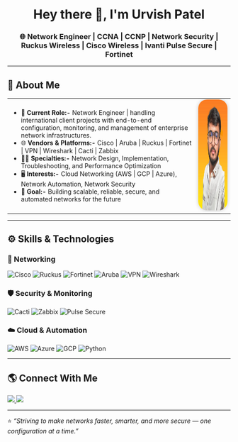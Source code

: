 

<h1 align="center">Hey there 👋, I'm Urvish Patel</h1>
<h3 align="center">🌐 Network Engineer | CCNA | CCNP | Network Security | Ruckus Wireless | Cisco Wireless | Ivanti Pulse Secure | Fortinet</h3>

---

## 💫 About Me
<table>
<tr>
<td>

- 💼 **Current Role:-** Network Engineer | handling international client projects with end-to-end configuration, monitoring, and management of enterprise network infrastructures.  
- 🌐 **Vendors & Platforms:-** Cisco | Aruba | Ruckus | Fortinet | VPN | Wireshark | Cacti | Zabbix  
- 👨‍💻 **Specialties:-** Network Design, Implementation, Troubleshooting, and Performance Optimization  
- 🖥️ **Interests:-** Cloud Networking (AWS | GCP | Azure), Network Automation, Network Security
- 🎯 **Goal:-** Building scalable, reliable, secure, and automated networks for the future 

</td>
<td align="center">
  <img src="WhatsApp Image 2025-10-06 at 11.32.35_73dd4b75.jpg" alt="Urvish Patel" width="250" height="250" style="border-radius: 20px; box-shadow: 0px 0px 10px rgba(0,0,0,0.2);" />
</td>
</tr>
</table>

---

## ⚙️ Skills & Technologies

### 🧠 Networking  
![Cisco](https://img.shields.io/badge/Cisco-1BA0D7?style=for-the-badge&logo=cisco&logoColor=white)
![Ruckus](https://img.shields.io/badge/Ruckus%20Wireless-F58025?style=for-the-badge&logo=ruckus&logoColor=white)
![Fortinet](https://img.shields.io/badge/Fortinet-EA4335?style=for-the-badge&logo=fortinet&logoColor=white)
![Aruba](https://img.shields.io/badge/Aruba%20Networks-FF6600?style=for-the-badge&logo=hewlett-packard&logoColor=white)
![VPN](https://img.shields.io/badge/VPN-0081CB?style=for-the-badge&logo=internetexplorer&logoColor=white)
![Wireshark](https://img.shields.io/badge/Wireshark-1679A7?style=for-the-badge&logo=wireshark&logoColor=white)

### 🛡️ Security & Monitoring  
![Cacti](https://img.shields.io/badge/Cacti-009639?style=for-the-badge&logo=cacti&logoColor=white)
![Zabbix](https://img.shields.io/badge/Zabbix-CC0000?style=for-the-badge&logo=zabbix&logoColor=white)
![Pulse Secure](https://img.shields.io/badge/Ivanti%20Pulse%20Secure-009639?style=for-the-badge&logo=pulse&logoColor=white)

### ☁️ Cloud & Automation  
![AWS](https://img.shields.io/badge/AWS-FF9900?style=for-the-badge&logo=amazonaws&logoColor=white)
![Azure](https://img.shields.io/badge/Azure-0078D4?style=for-the-badge&logo=microsoftazure&logoColor=white)
![GCP](https://img.shields.io/badge/GCP-4285F4?style=for-the-badge&logo=googlecloud&logoColor=white)
![Python](https://img.shields.io/badge/Python%20for%20Automation-3776AB?style=for-the-badge&logo=python&logoColor=white)

---

## 🌎 Connect With Me
<p align="left">
<a href="https://www.linkedin.com/in/urvish-patel-5378701b3" target="_blank">
  <img src="https://img.shields.io/badge/LinkedIn-0077B5?style=for-the-badge&logo=linkedin&logoColor=white" />
</a>
<a href="https://www.instagram.com/tech_networkk?igsh=MWp2Y2xmOTE0ZzZxeQ==" target="_blank">
  <img src="https://img.shields.io/badge/Instagram-E4405F?style=for-the-badge&logo=instagram&logoColor=white" />
</a>
</p>

---

⭐️ *“Striving to make networks faster, smarter, and more secure — one configuration at a time.”*
